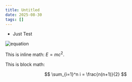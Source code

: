 ```yaml
---
title: Untitled
date: 2025-08-30
tags: []
--- 
```


- Just Test 


![equation](https://latex.codecogs.com/svg.latex?E=mc^2)


This is inline math: $E = mc^2$.

This is block math:

$$
\sum_{i=1}^n i = \frac{n(n+1)}{2}
$$
